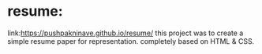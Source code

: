 # resume:
link:https://pushpakninave.github.io/resume/
this project was to create a simple resume paper for representation.
completely based on HTML & CSS.
